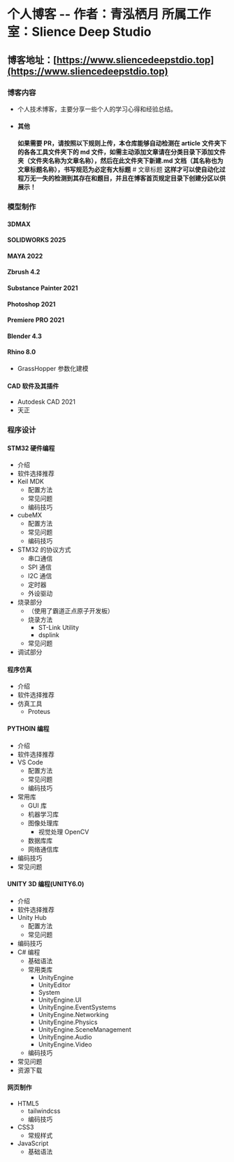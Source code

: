 # 个人博客 -- 作者：青泓栖月 所属工作室：Slience Deep Studio

## 博客地址：[https://www.sliencedeepstdio.top](https://www.sliencedeepstdio.top)

### 博客内容

- 个人技术博客，主要分享一些个人的学习心得和经验总结。
- #### 其他

  **如果需要 PR，请按照以下规则上传，本仓库能够自动检测在 article 文件夹下的各各工具文件夹下的 md 文件，如需主动添加文章请在分类目录下添加文件夹（文件夹名称为文章名称），然后在此文件夹下新建.md 文档（其名称也为文章标题名称），书写规范为必定有大标题** # 文章标题 **这样才可以使自动化过程万无一失的检测到其存在和题目，并且在博客首页规定目录下创建分区以供展示！**

### 模型制作

#### 3DMAX

#### SOLIDWORKS 2025

#### MAYA 2022

#### Zbrush 4.2

#### Substance Painter 2021

#### Photoshop 2021

#### Premiere PRO 2021

#### Blender 4.3

#### Rhino 8.0

- GrassHopper 参数化建模

#### CAD 软件及其插件

- Autodesk CAD 2021
- 天正

### 程序设计

#### STM32 硬件编程

- 介绍
- 软件选择推荐
- Keil MDK
  - 配置方法
  - 常见问题
  - 编码技巧
- cubeMX
  - 配置方法
  - 常见问题
  - 编码技巧
- STM32 的协议方式
  - 串口通信
  - SPI 通信
  - I2C 通信
  - 定时器
  - 外设驱动
- 烧录部分
  - （使用了霸道正点原子开发板）
  - 烧录方法
    - ST-Link Utility
    - dsplink
  - 常见问题
- 调试部分

#### 程序仿真

- 介绍
- 软件选择推荐
- 仿真工具
  - Proteus

#### PYTHOIN 编程

- 介绍
- 软件选择推荐
- VS Code[](https://code.visualstudio.com/)
  - 配置方法
  - 常见问题
  - 编码技巧
- 常用库
  - GUI 库
  - 机器学习库
  - 图像处理库
    - 视觉处理 OpenCV
  - 数据库库
  - 网络通信库
- 编码技巧
- 常见问题

#### UNITY 3D 编程(UNITY6.0)

- 介绍
- 软件选择推荐
- Unity Hub
  - 配置方法
  - 常见问题
- 编码技巧
- C# 编程
  - 基础语法
  - 常用类库
    - UnityEngine
    - UnityEditor
    - System
    - UnityEngine.UI
    - UnityEngine.EventSystems
    - UnityEngine.Networking
    - UnityEngine.Physics
    - UnityEngine.SceneManagement
    - UnityEngine.Audio
    - UnityEngine.Video
  - 编码技巧
- 常见问题
- 资源下载

#### 网页制作

- HTML5
  - tailwindcss
  - 编码技巧
- CSS3
  - 常规样式
- JavaScript
  - 基础语法
